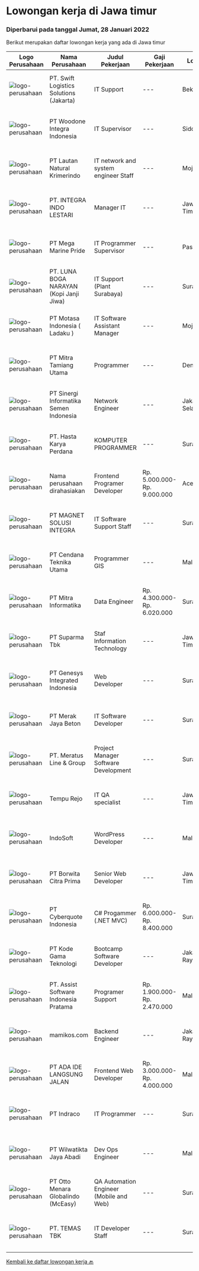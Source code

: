 
  # Lowongan kerja di Jawa timur

  ### Diperbarui pada tanggal Jumat, 28 Januari 2022

  Berikut merupakan daftar lowongan kerja yang ada di Jawa timur

  |Logo Perusahaan | Nama Perusahaan | Judul Pekerjaan | Gaji Pekerjaan | Lokasi | Deskripsi | Tanggal diunggah | Pranala |
  | -------------- | --------------- | --------------- | --------- | --------- | -------------- | ------- | ----------- |
  |![logo-perusahaan](https://image-service-cdn.seek.com.au/239e6fea45832193c3bb715cd280c4995a823d7b/ee4dce1061f3f616224767ad58cb2fc751b8d2dc)|PT. Swift Logistics Solutions (Jakarta)|IT Support|---|Bekasi|Swift Solutions is looking for Support Staff to join our Engineering Team. Check down below to see which position fits your qualification!General...|Kamis, 27 Januari 2022|https://www.jobstreet.co.id/id/job/it-support-3772402?token=0~40153f02-c3fa-42b2-bc62-fa45e403ad9d&sectionRank=1&jobId=jobstreet-id-job-3772402|
|![logo-perusahaan](https://image-service-cdn.seek.com.au/71c3467d774d6e6b49598bc17224040e40898724/ee4dce1061f3f616224767ad58cb2fc751b8d2dc)|PT Woodone Integra Indonesia|IT Supervisor|---|Sidoarjo|Kualifikasi: Maksimal Usia 35 Tahun Pendidikan Minimal S1 dibidang IT Berpengalaman di posisi yang sama minimal 3 Tahun Menguasai Program PHP,...|Kamis, 27 Januari 2022|https://www.jobstreet.co.id/id/job/it-supervisor-3760307?token=0~40153f02-c3fa-42b2-bc62-fa45e403ad9d&sectionRank=2&jobId=jobstreet-id-job-3760307|
|![logo-perusahaan](https://image-service-cdn.seek.com.au/b748981387a7675e8ba20c556661ea6420f5e17f/ee4dce1061f3f616224767ad58cb2fc751b8d2dc)|PT Lautan Natural Krimerindo|IT network and system engineer Staff|---|Mojokerto|Job Description: Responsible for the maintenance of Windows and Linux servers Responsible for handling corporate network and responsible for cloud...|Kamis, 27 Januari 2022|https://www.jobstreet.co.id/id/job/it-network-and-system-engineer-staff-3771157?token=0~40153f02-c3fa-42b2-bc62-fa45e403ad9d&sectionRank=3&jobId=jobstreet-id-job-3771157|
|![logo-perusahaan](https://image-service-cdn.seek.com.au/0ebbbe6a6caf028102b53689562dd6d2fc3a4e2f/ee4dce1061f3f616224767ad58cb2fc751b8d2dc)|PT. INTEGRA INDO LESTARI|Manager IT|---|Jawa Timur|Tugas &amp; Tanggung Jawab : Merencanakan dan memantau sehubungan dengan aplikasi / program pada perusahaan yang sedang berjalan Memantau aplikasi /...|Selasa, 25 Januari 2022|https://www.jobstreet.co.id/id/job/manager-it-3768291?token=0~40153f02-c3fa-42b2-bc62-fa45e403ad9d&sectionRank=4&jobId=jobstreet-id-job-3768291|
|![logo-perusahaan](https://image-service-cdn.seek.com.au/c2d1b10e65f5a153629011d5886a8b3d0e1913fb/ee4dce1061f3f616224767ad58cb2fc751b8d2dc)|PT Mega Marine Pride|IT Programmer Supervisor|---|Pasuruan|Tugas Pokok Membuat aplikasi inhouse yang dibutuhkan perusahaan Mengelola dan mengembangkan aplikasi yang saat ini sudah digunakan di perusahaan...|Kamis, 27 Januari 2022|https://www.jobstreet.co.id/id/job/it-programmer-supervisor-3760501?token=0~40153f02-c3fa-42b2-bc62-fa45e403ad9d&sectionRank=5&jobId=jobstreet-id-job-3760501|
|![logo-perusahaan](https://image-service-cdn.seek.com.au/8b39e4c4dd81ed6bcaae7c1486783c729a6fa05e/ee4dce1061f3f616224767ad58cb2fc751b8d2dc)|PT. LUNA BOGA NARAYAN (Kopi Janji Jiwa)|IT Support (Plant Surabaya)|---|Surabaya|Kualifikasi: Lulusan S1 Teknik Informatika/Sistem Informatika/Teknik Komputer/Ilmu Komputer/sejenisnya. Pengalaman minimum 1 tahun di bidang yang sama...|Selasa, 25 Januari 2022|https://www.jobstreet.co.id/id/job/it-support-plant-surabaya-3768455?token=0~40153f02-c3fa-42b2-bc62-fa45e403ad9d&sectionRank=6&jobId=jobstreet-id-job-3768455|
|![logo-perusahaan](https://image-service-cdn.seek.com.au/f21f727914f248ad77fc3d0c0b65830cc74d1b49/ee4dce1061f3f616224767ad58cb2fc751b8d2dc)|PT Motasa Indonesia ( Ladaku )|IT Software Assistant Manager|---|Mojokerto|Kualifikasi : Pendidikan S1 Jurusan Teknik Informatika / Teknik Komputer/ Sistem Informasi Pengalaman Minimal 3 tahun pada posisi IT Software...|Selasa, 25 Januari 2022|https://www.jobstreet.co.id/id/job/it-software-assistant-manager-3768471?token=0~40153f02-c3fa-42b2-bc62-fa45e403ad9d&sectionRank=7&jobId=jobstreet-id-job-3768471|
|![logo-perusahaan](https://image-service-cdn.seek.com.au/40b24f3cc9a8d94d34a601b50fce4e62d3b75f61/ee4dce1061f3f616224767ad58cb2fc751b8d2dc)|PT Mitra Tamiang Utama|Programmer|---|Denpasar|Mengembangkan sistem berupa aplikasi web Melakukan riset pengembangan aplikasi Melakukan diskusi dengan tim terkait dalam melakukan pengembangan web...|Kamis, 27 Januari 2022|https://www.jobstreet.co.id/id/job/programmer-3759631?token=0~40153f02-c3fa-42b2-bc62-fa45e403ad9d&sectionRank=8&jobId=jobstreet-id-job-3759631|
|![logo-perusahaan](https://image-service-cdn.seek.com.au/097d1e65df1f94988e24f088d62d2d56564bdd35/ee4dce1061f3f616224767ad58cb2fc751b8d2dc)|PT Sinergi Informatika Semen Indonesia|Network Engineer|---|Jakarta Selatan|Job Description : Installation and Configuration Network Device. Monitoring and Troubleshooting. Reporting Network Performance (Daily, Weekly,...|Kamis, 27 Januari 2022|https://www.jobstreet.co.id/id/job/network-engineer-3771895?token=0~40153f02-c3fa-42b2-bc62-fa45e403ad9d&sectionRank=9&jobId=jobstreet-id-job-3771895|
|![logo-perusahaan](https://image-service-cdn.seek.com.au/caf1dbcbaa38f6a2e5780791e23269058730bd8c/ee4dce1061f3f616224767ad58cb2fc751b8d2dc)|PT. Hasta Karya Perdana|KOMPUTER PROGRAMMER|---|Surabaya|KOMPUTER PROGRAMMERDESKRIPSI PEKERJAAN : Membuat dan mengembangkan software yang telah ada dengan menggunakan PHP, Delphi, MySQL, SQL Server, dan Web...|Rabu, 26 Januari 2022|https://www.jobstreet.co.id/id/job/komputer-programmer-3770447?token=0~40153f02-c3fa-42b2-bc62-fa45e403ad9d&sectionRank=10&jobId=jobstreet-id-job-3770447|
|![logo-perusahaan](https://us.123rf.com/450wm/pavelstasevich/pavelstasevich1811/pavelstasevich181101027/112815900-stock-vector-no-image-available-icon-flat-vector.jpg?ver=6)|Nama perusahaan dirahasiakan|Frontend Programer Developer|Rp. 5.000.000-Rp. 9.000.000|Aceh|# Paham php dan web development# Memiliki Team work effort# Kami memberikan benefit saham (esop) di perusahaan kami untuk kandidat yang tepat#...|Jumat, 28 Januari 2022|https://www.jobstreet.co.id/id/job/frontend-programer-developer-3772695?token=0~40153f02-c3fa-42b2-bc62-fa45e403ad9d&sectionRank=11&jobId=jobstreet-id-job-3772695|
|![logo-perusahaan](https://image-service-cdn.seek.com.au/189b9e29416c5eb3717dc302ea9d0342b973a82d/ee4dce1061f3f616224767ad58cb2fc751b8d2dc)|PT MAGNET SOLUSI INTEGRA|IT Software Support Staff|---|Surabaya|Tugas dan Tanggung Jawab : Melakukan tugas utama IT Support Staff Menginstall dan memasang system Nav di Laptop maupun Komputer kantor Menginstall dan...|Senin, 24 Januari 2022|https://www.jobstreet.co.id/id/job/it-software-support-staff-3767783?token=0~40153f02-c3fa-42b2-bc62-fa45e403ad9d&sectionRank=12&jobId=jobstreet-id-job-3767783|
|![logo-perusahaan](https://image-service-cdn.seek.com.au/d3bc9ea5bb9d29f85b173b5fd95023cec0a2d7cc/ee4dce1061f3f616224767ad58cb2fc751b8d2dc)|PT Cendana Teknika Utama|Programmer GIS|---|Malang|Mengembangkan dan mengelola Software GIS Melakukan monitoring dan pengujian terhadap GIS apps yang telah dibangun Membantu pemecahan masalah...|Kamis, 27 Januari 2022|https://www.jobstreet.co.id/id/job/programmer-gis-3760645?token=0~40153f02-c3fa-42b2-bc62-fa45e403ad9d&sectionRank=13&jobId=jobstreet-id-job-3760645|
|![logo-perusahaan](https://image-service-cdn.seek.com.au/f41a3a3e89984f2dabec38a3b33e4fa0e4b94970/ee4dce1061f3f616224767ad58cb2fc751b8d2dc)|PT Mitra Informatika|Data Engineer|Rp. 4.300.000-Rp. 6.020.000|Surabaya|About Mitra Informatika Mitra Informatika is an IT company based in Surabaya that positioning itself to become the market leader in providing...|Kamis, 27 Januari 2022|https://www.jobstreet.co.id/id/job/data-engineer-3759438?token=0~40153f02-c3fa-42b2-bc62-fa45e403ad9d&sectionRank=14&jobId=jobstreet-id-job-3759438|
|![logo-perusahaan](https://image-service-cdn.seek.com.au/82b75efcba87cd726beaad8112ac3955c5c4af13/ee4dce1061f3f616224767ad58cb2fc751b8d2dc)|PT Suparma Tbk|Staf Information Technology|---|Jawa Timur|Deskripsi : Melaksanakan project khusus sesuai ruang lingkup yang telah ditugaskan sesuai dengan kebutuhan perusahaan dan manajemen, mengikuti...|Senin, 24 Januari 2022|https://www.jobstreet.co.id/id/job/staf-information-technology-3767136?token=0~40153f02-c3fa-42b2-bc62-fa45e403ad9d&sectionRank=15&jobId=jobstreet-id-job-3767136|
|![logo-perusahaan](https://image-service-cdn.seek.com.au/31b1523df6115d42e482e2f14e8bcd6489389a57/ee4dce1061f3f616224767ad58cb2fc751b8d2dc)|PT Genesys Integrated Indonesia|Web Developer|---|Surabaya|Job Description This position is suitable for someone that love being a web developer and looking for exciting challenge. The successful candidate...|Kamis, 27 Januari 2022|https://www.jobstreet.co.id/id/job/web-developer-3753292?token=0~40153f02-c3fa-42b2-bc62-fa45e403ad9d&sectionRank=16&jobId=jobstreet-id-job-3753292|
|![logo-perusahaan](https://image-service-cdn.seek.com.au/86ac029296b2e0b3727a272d10fcedc441d5a09a/ee4dce1061f3f616224767ad58cb2fc751b8d2dc)|PT Merak Jaya Beton|IT Software Developer|---|Surabaya|Bertugas merancang program yang sesuai dengan kebutuhan perusahaan.  Kualifikasi : Usia Maksimal 35 Tahun Pendidikan minimal S1 / Diploma jurusan...|Senin, 24 Januari 2022|https://www.jobstreet.co.id/id/job/it-software-developer-3757004?token=0~40153f02-c3fa-42b2-bc62-fa45e403ad9d&sectionRank=17&jobId=jobstreet-id-job-3757004|
|![logo-perusahaan](https://image-service-cdn.seek.com.au/ec6e9d7b3b53181e7239d9cf1fdaf38f107d0b49/ee4dce1061f3f616224767ad58cb2fc751b8d2dc)|PT. Meratus Line & Group|Project Manager Software Development|---|Surabaya|We are looking for Project Manager Software Development Role:Project Manager assists in the management of multiple projects by creating project...|Kamis, 27 Januari 2022|https://www.jobstreet.co.id/id/job/project-manager-software-development-3759409?token=0~40153f02-c3fa-42b2-bc62-fa45e403ad9d&sectionRank=18&jobId=jobstreet-id-job-3759409|
|![logo-perusahaan](https://image-service-cdn.seek.com.au/8932e17cb34d89f6929d34387320dc9282a595ab/ee4dce1061f3f616224767ad58cb2fc751b8d2dc)|Tempu Rejo|IT QA specialist|---|Jawa Timur|Meet deadlines by breaking up the development process into attainable testing goals and relaying any issues back to the development and product teams...|Rabu, 26 Januari 2022|https://www.jobstreet.co.id/id/job/it-qa-specialist-3770090?token=0~40153f02-c3fa-42b2-bc62-fa45e403ad9d&sectionRank=19&jobId=jobstreet-id-job-3770090|
|![logo-perusahaan](https://image-service-cdn.seek.com.au/fbd57a90b36e6d6fe13c8e714c23f2e07616d0cb/ee4dce1061f3f616224767ad58cb2fc751b8d2dc)|IndoSoft|WordPress Developer|---|Malang|We are looking for Word Press Developer (not Word Press installer or just user).Responsibilities Install a standard set of proprietary set of...|Kamis, 27 Januari 2022|https://www.jobstreet.co.id/id/job/wordpress-developer-3771320?token=0~40153f02-c3fa-42b2-bc62-fa45e403ad9d&sectionRank=20&jobId=jobstreet-id-job-3771320|
|![logo-perusahaan](https://image-service-cdn.seek.com.au/def520261a92cc36ac957e01d3136266ba29dbca/ee4dce1061f3f616224767ad58cb2fc751b8d2dc)|PT Borwita Citra Prima|Senior Web Developer|---|Jawa Timur|Job Responsibility :As a IT Senior Web Developer, you will be collaborate with Business Technology Improvement to create and develop web-based...|Jumat, 28 Januari 2022|https://www.jobstreet.co.id/id/job/senior-web-developer-3772730?token=0~40153f02-c3fa-42b2-bc62-fa45e403ad9d&sectionRank=21&jobId=jobstreet-id-job-3772730|
|![logo-perusahaan](https://image-service-cdn.seek.com.au/1d77956725898595a8f1d53dcedfb7b7862dfb57/ee4dce1061f3f616224767ad58cb2fc751b8d2dc)|PT Cyberquote Indonesia|C# Progammer (.NET MVC)|Rp. 6.000.000-Rp. 8.400.000|Surabaya|Requirements: Masters/Bachelor Degree/Diploma Qualification in Computer Science or relateddiscipline. Preferably 3-...|Kamis, 27 Januari 2022|https://www.jobstreet.co.id/id/job/c-progammer-net-mvc-3752581?token=0~40153f02-c3fa-42b2-bc62-fa45e403ad9d&sectionRank=22&jobId=jobstreet-id-job-3752581|
|![logo-perusahaan](https://image-service-cdn.seek.com.au/68252c42c4168a1c8c01d2e4780afabda7581fcc/ee4dce1061f3f616224767ad58cb2fc751b8d2dc)|PT Kode Gama Teknologi|Bootcamp Software Developer|---|Jakarta Raya|Selected candidates should meet the following requirements: Age maximum 27 years old Possess at least Diploma/Bachelor Degree from Computer...|Kamis, 27 Januari 2022|https://www.jobstreet.co.id/id/job/bootcamp-software-developer-3771454?token=0~40153f02-c3fa-42b2-bc62-fa45e403ad9d&sectionRank=23&jobId=jobstreet-id-job-3771454|
|![logo-perusahaan](https://image-service-cdn.seek.com.au/77ec57116071dfa7843ef9d5feb2f91e4948cbf6/ee4dce1061f3f616224767ad58cb2fc751b8d2dc)|PT. Assist Software Indonesia Pratama|Programer Support|Rp. 1.900.000-Rp. 2.470.000|Malang|Mengerjakan Checklist Customer : Penambahan : Fitur, Laporan, Perhitungan, Pembenahan Bug Sistem. Cover Akhir Bulanan Customer, Lembur Jika dibutuhkan...|Senin, 24 Januari 2022|https://www.jobstreet.co.id/id/job/programer-support-3766708?token=0~40153f02-c3fa-42b2-bc62-fa45e403ad9d&sectionRank=24&jobId=jobstreet-id-job-3766708|
|![logo-perusahaan](https://image-service-cdn.seek.com.au/be4b4791479c788119a62090f2613a819ee14b12/ee4dce1061f3f616224767ad58cb2fc751b8d2dc)|mamikos.com|Backend Engineer|---|Jakarta Raya|Responsibilities: Coordinate with cross-functional teams (Mobile, DevOps, UX, QA etc.) on planning and execution Communicate, collaborate and work...|Jumat, 28 Januari 2022|https://www.jobstreet.co.id/id/job/backend-engineer-3772765?token=0~40153f02-c3fa-42b2-bc62-fa45e403ad9d&sectionRank=25&jobId=jobstreet-id-job-3772765|
|![logo-perusahaan](https://image-service-cdn.seek.com.au/4567b31ffd7a675db188f05d4bcfecb7f490adb7/ee4dce1061f3f616224767ad58cb2fc751b8d2dc)|PT ADA IDE LANGSUNG JALAN|Frontend Web Developer|Rp. 3.000.000-Rp. 4.000.000|Malang|Kualifikasi Umum Lulusan SMK/Sarjana dibidang Ilmu Komputer Bersedia WFO di Malang Kualifikasi Khusus Dapat mengkomunikasikan ide dan inisiatif...|Rabu, 26 Januari 2022|https://www.jobstreet.co.id/id/job/frontend-web-developer-3758467?token=0~40153f02-c3fa-42b2-bc62-fa45e403ad9d&sectionRank=26&jobId=jobstreet-id-job-3758467|
|![logo-perusahaan](https://image-service-cdn.seek.com.au/eb5d94d73a36cc7f672d8c90766004aeed439acb/ee4dce1061f3f616224767ad58cb2fc751b8d2dc)|PT Indraco|IT Programmer|---|Surabaya|Pendidikan S-1/S-2 Teknik Informatika, IPK Min 3,00 Usia maksimal 30 tahun Minimal 3 tahun menjadi Programmer diutamakan dari Perusahaan Property...|Minggu, 23 Januari 2022|https://www.jobstreet.co.id/id/job/it-programmer-3755657?token=0~40153f02-c3fa-42b2-bc62-fa45e403ad9d&sectionRank=27&jobId=jobstreet-id-job-3755657|
|![logo-perusahaan](https://image-service-cdn.seek.com.au/2f56c9ce3a447b4b8020950ffd7a72eb0c1ac21d/ee4dce1061f3f616224767ad58cb2fc751b8d2dc)|PT Wilwatikta Jaya Abadi|Dev Ops Engineer|---|Malang|WJA is offering a full-time position for a DevOps Engineer to join our team.You will be:-	Creating and managing DevOps Pipelines to support Continuous...|Kamis, 27 Januari 2022|https://www.jobstreet.co.id/id/job/dev-ops-engineer-3749033?token=0~40153f02-c3fa-42b2-bc62-fa45e403ad9d&sectionRank=28&jobId=jobstreet-id-job-3749033|
|![logo-perusahaan](https://image-service-cdn.seek.com.au/f315f0c605a36ea3a033e6abb5c67515d4b00ff5/ee4dce1061f3f616224767ad58cb2fc751b8d2dc)|PT Otto Menara Globalindo (McEasy)|QA Automation Engineer (Mobile and Web)|---|Surabaya|To be considered for the position, you must satisfy the following:· A very strong understanding of XPATH or CSS· Ability to write a stable and unique...|Rabu, 26 Januari 2022|https://www.jobstreet.co.id/id/job/qa-automation-engineer-mobile-and-web-3758463?token=0~40153f02-c3fa-42b2-bc62-fa45e403ad9d&sectionRank=29&jobId=jobstreet-id-job-3758463|
|![logo-perusahaan](https://image-service-cdn.seek.com.au/83c26b43889a253840483d619b65e1d1aa5f0fed/ee4dce1061f3f616224767ad58cb2fc751b8d2dc)|PT. TEMAS TBK|IT Developer Staff|---|Surabaya|Kualifikasi :  Pendidikan minimal S1 Jurusan Komputer/ Informatika/ Telekomunikasi. Memiliki pengalaman minimal 1 tahun di bidang yang sesuai...|Senin, 24 Januari 2022|https://www.jobstreet.co.id/id/job/it-developer-staff-3766536?token=0~40153f02-c3fa-42b2-bc62-fa45e403ad9d&sectionRank=30&jobId=jobstreet-id-job-3766536|


  [Kembali ke daftar lowongan kerja 🔙](../README.md#daftar-lowongan-kerja)
  